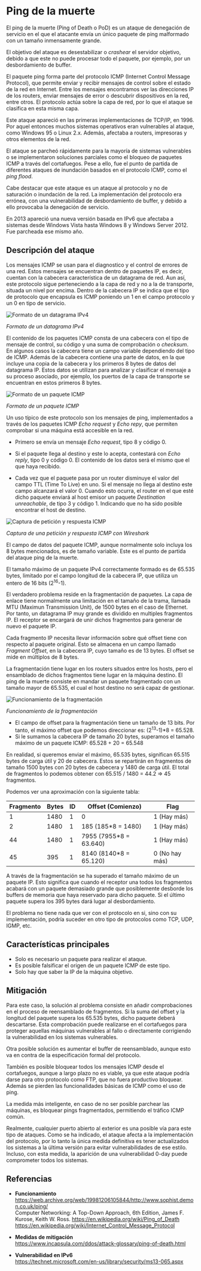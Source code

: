 Ping de la muerte
=================

El ping de la muerte (Ping of Death o PoD) es un ataque de denegación de servicio en el que el atacante envía un único paquete de ping malformado con un tamaño inmensamente grande.

El objetivo del ataque es desestabilizar o *crashear* el servidor objetivo, debido a que este no puede procesar todo el paquete, por ejemplo, por un desbordamiento de buffer.

El paquete ping forma parte del protocolo ICMP (Internet Control Message Protocol), que permite enviar y recibir mensajes de control sobre el estado de la red en Internet. Entre los mensajes encontramos ver las direcciones IP de los routers, enviar mensajes de error o descubrir dispositivos en la red, entre otros. El protocolo actúa sobre la capa de red, por lo que el ataque se clasifica en esta misma capa.

Este ataque apareció en las primeras implementaciones de TCP/IP, en 1996. Por aquel entonces muchos sistemas operativos eran vulnerables al ataque, como Windows 95 o Linux 2.x. Además, afectaba a routers, impresoras y otros elementos de la red.

El ataque se parcheó rápidamente para la mayoría de sistemas vulnerables o se implementaron soluciones parciales como el bloqueo de paquetes ICMP a través del cortafuegos. Pese a ello, fue el punto de partida de diferentes ataques de inundación basados en el protocolo ICMP, como el *ping flood*.

Cabe destacar que este ataque es un ataque al protocolo y no de saturación o inundación de la red. La implementación del protocolo era errónea, con una vulnerabilidad de desbordamiento de buffer, y debido a ello provocaba la denegación de servicio.

En 2013 apareció una nueva versión basada en IPv6 que afectaba a sistemas desde Windows Vista hasta Windows 8 y Windows Server 2012. Fue parcheada ese mismo año.

Descripción del ataque
----------------------

Los mensajes ICMP se usan para el diagnostico y el control de errores de una red. Estos mensajes se encuentran dentro de paquetes IP, es decir, cuentan con la cabecera característica de un datagrama de red. Aun así, este protocolo sigue perteneciendo a la capa de red y no a la de transporte, situada un nivel por encima. Dentro de la cabecera IP se indica que el tipo de protocolo que encapsula es ICMP poniendo un 1 en el campo protocolo y un 0 en tipo de servicio.

![Formato de un datagrama IPv4](../static/images/ipv4_format.png)

*Formato de un datagrama IPv4*

El contenido de los paquetes ICMP consta de una cabecera con el tipo de mensaje de control, su código y una suma de comprobación o *checksum*. En algunos casos la cabecera tiene un campo variable dependiendo del tipo de ICMP. Además de la cabecera contiene una parte de datos, en la que incluye una copia de la cabecera y los primeros 8 bytes de datos del datagrama IP. Estos datos se utilizan para analizar y clasificar el mensaje a su proceso asociado, por ejemplo, los puertos de la capa de transporte se encuentran en estos primeros 8 bytes.

![Formato de un paquete ICMP](../static/images/icmp_format.png)

*Formato de un paquete ICMP*

Un uso típico de este protocolo son los mensajes de ping, implementados a través de los paquetes ICMP *Echo request* y *Echo repy*, que permiten comprobar si una máquina está accesible en la red.

-	Primero se envía un mensaje *Echo request*, tipo 8 y código 0.

-	Si el paquete llega al destino y este lo acepta, contestará con *Echo reply*, tipo 0 y código 0. El contenido de los datos será el mismo que el que haya recibido.

-	Cada vez que el paquete pasa por un router disminuye el valor del campo TTL (Time To Live) en uno. Si el mensaje no llega al destino este campo alcanzará el valor 0. Cuando esto ocurra, el router en el que esté dicho paquete enviará al host emisor un paquete *Destination unreachable*, de tipo 3 y código 1. Indicando que no ha sido posible encontrar el host de destino.

![Captura de petición y respuesta ICMP](../static/images/ping.jpeg)

*Captura de una petición y respuesta ICMP con Wireshark*

El campo de datos del paquete ICMP, aunque normalmente solo incluya los 8 bytes mencionados, es de tamaño variable. Este es el punto de partida del ataque ping de la muerte.

El tamaño máximo de un paquete IPv4 correctamente formado es de 65.535 bytes, limitado por el campo longitud de la cabecera IP, que utiliza un entero de 16 bits (2<sup>16</sup>-1).

El verdadero problema reside en la fragmentación de paquetes. La capa de enlace tiene normalmente una limitación en el tamaño de la trama, llamada MTU (Maximun Transmission Unit), de 1500 bytes en el caso de Ethernet. Por tanto, un datagrama IP muy grande es dividido en multiples fragmentos IP. El receptor se encargará de unir dichos fragmentos para generar de nuevo el paquete IP.

Cada fragmento IP necesita llevar información sobre qué offset tiene con respecto al paquete original. Esto se almacena en un campo llamado *Fragment Offset*, en la cabecera IP, cuyo tamaño es de 13 bytes. El offset se mide en múltiplos de 8 bytes.

La fragmentación tiene lugar en los routers situados entre los hosts, pero el ensamblado de dichos fragmentos tiene lugar en la máquina destino. El ping de la muerte consiste en mandar un paquete fragmentado con un tamaño mayor de 65.535, el cual el host destino no será capaz de gestionar.

![Funcionamiento de la fragmentación](../static/images/fragmentation.png)

*Funcionamiento de la fragmentación*

-	El campo de offset para la fragmentación tiene un tamaño de 13 bits. Por tanto, el máximo offset que podemos direccionar es: (2<sup>13</sup>-1)\*8 = 65.528.
-	Si le sumamos la cabecera IP de tamaño 20 bytes, superamos el tamaño máximo de un paquete ICMP: 65.528 + 20 = 65.548

En realidad, si queremos enviar el máximo, 65.535 bytes, significan 65.515 bytes de carga útil y 20 de cabecera. Estos se repartirán en fragmentos de tamaño 1500 bytes con 20 bytes de cabecera y 1480 de carga útil. El total de fragmentos lo podemos obtener con 65.515 / 1480 = 44.2 => 45 fragmentos.

Podemos ver una aproximación con la siguiente tabla:

| Fragmento | Bytes | ID | Offset (Comienzo)      | Flag           |
|-----------|-------|----|------------------------|----------------|
| 1         | 1480  | 1  | 0                      | 1 (Hay más)    |
| 2         | 1480  | 1  | 185 (185*8 = 1480)     | 1 (Hay más)    |
| 44        | 1480  | 1  | 7955 (7955*8 = 63.640) | 1 (Hay más)    |
| 45        | 395   | 1  | 8140 (8140*8 = 65.120) | 0 (No hay más) |

A través de la fragmentación se ha superado el tamaño máximo de un paquete IP. Esto significa que cuando el receptor una todos los fragmentos acabará con un paquete demasiado grande que posiblemente desborde los buffers de memoria que haya reservado para dicho paquete. Si el último paquete supera los 395 bytes dará lugar al desbordamiento.

El problema no tiene nada que ver con el protocolo en si, sino con su implementación, podría suceder en otro tipo de protocolos como TCP, UDP, IGMP, etc.

Características principales
---------------------------

-	Solo es necesario un paquete para realizar el ataque.
-	Es posible falsificar el origen de un paquete ICMP de este tipo.
-	Solo hay que saber la IP de la máquina objetivo.

Mitigación
----------

Para este caso, la solución al problema consiste en añadir comprobaciones en el proceso de reensamblado de fragmentos. Si la suma del offset y la longitud del paquete supera los 65.535 bytes, dicho paquete deberá descartarse. Esta comprobación puede realizarse en el cortafuegos para proteger aquellas máquinas vulnerables al fallo o directamente corrigiendo la vulnerabilidad en los sistemas vulnerables.

Otra posible solución es aumentar el buffer de reensamblado, aunque esto va en contra de la especificación formal del protocolo.

También es posible bloquear todos los mensajes ICMP desde el cortafuegos, aunque a largo plazo no es viable, ya que este ataque podría darse para otro protocolo como FTP, que no fuera productivo bloquear. Además se pierden las funcionalidades básicas de ICMP como el uso de ping.

La medida más inteligente, en caso de no ser posible parchear las máquinas, es bloquear pings fragmentados, permitiendo el tráfico ICMP común.

Realmente, cualquier puerto abierto al exterior es una posible vía para este tipo de ataques. Como se ha indicado, el ataque afecta a la implementación del protocolo, por lo tanto la única medida definitiva es tener actualizados los sistemas a la última versión para evitar vulnerabilidades de ese estilo. Incluso, con esta medida, la aparición de una vulnerabilidad 0-day puede comprometer todos los sistemas.

Referencias
-----------

-	**Funcionamiento**  
	https://web.archive.org/web/19981206105844/http://www.sophist.demon.co.uk/ping/  
	Computer Networking: A Top-Down Approach, 6th Edition, James F. Kurose, Keith W. Ross. https://en.wikipedia.org/wiki/Ping_of_Death  
	https://en.wikipedia.org/wiki/Internet_Control_Message_Protocol

-	**Medidas de mitigación**  
	https://www.incapsula.com/ddos/attack-glossary/ping-of-death.html

-	**Vulnerabilidad en IPv6**  
	https://technet.microsoft.com/en-us/library/security/ms13-065.aspx
